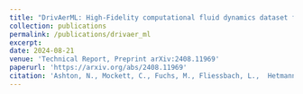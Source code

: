```yaml
---
title: "DrivAerML: High-Fidelity computational fluid dynamics dataset for road-car external aerodynamics"
collection: publications
permalink: /publications/drivaer_ml
excerpt:
date: 2024-08-21
venue: 'Technical Report, Preprint arXiv:2408.11969'
paperurl: 'https://arxiv.org/abs/2408.11969'
citation: 'Ashton, N., Mockett, C., Fuchs, M., Fliessbach, L.,  Hetmann, H., Knacke, T., Schonwald, N., Skaperdas, V., Fotiadis, G., Walle, A., Hupertz, B., <b>Maddix, D.C.</b>, (2024). &quot;DrivAerML: High-Fidelity Computational Fluid Dynamics Dataset for Road-Car External Aerodynamics.&quot; <i> Technical Report, Preprint arXiv:2408.11969</i>, Under Review.'
---
```

